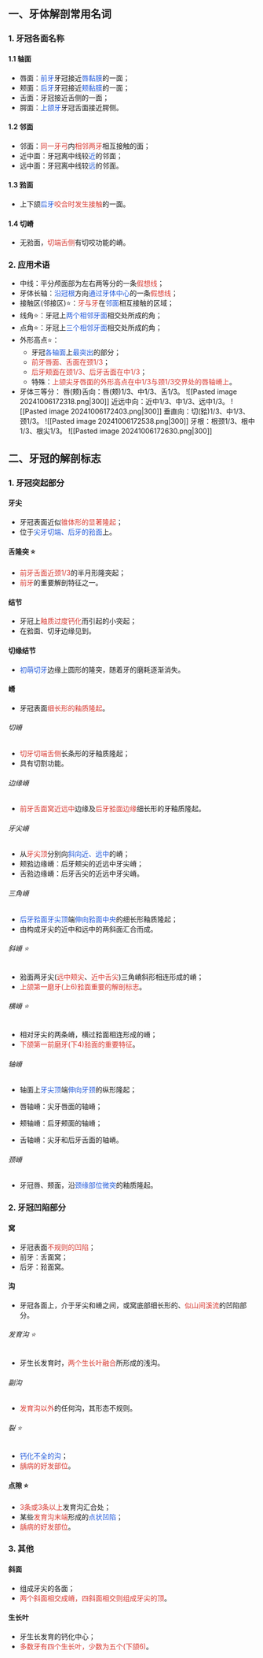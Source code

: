 ## 一、牙体解剖常用名词
### 1. 牙冠各面名称
#### 1.1 轴面
* 唇面：<font color="#245bdb">前牙</font>牙冠接近<font color="#245bdb">唇黏膜</font>的一面；
* 颊面：<font color="#245bdb">后牙</font>牙冠接近<font color="#245bdb">颊黏膜</font>的一面；
* 舌面：牙冠接近舌侧的一面；
* 腭面：<font color="#245bdb">上颌牙</font>牙冠舌面接近腭侧。
#### 1.2 邻面
* 邻面：<font color="#d83931">同一牙弓</font>内<font color="#d83931">相邻两牙</font>相互接触的面；
* 近中面：牙冠离中线较<font color="#245bdb">近</font>的邻面；
* 远中面：牙冠离中线较<font color="#245bdb">远</font>的邻面。
#### 1.3 𬌗面
* 上下颌<font color="#245bdb">后牙</font><font color="#d83931">咬合时发生接触</font>的一面。
#### 1.4 切嵴
* 无𬌗面，<font color="#d83931">切端舌侧</font>有切咬功能的嵴。

### 2. 应用术语
* 中线：平分颅面部为左右两等分的一条<font color="#d83931">假想线</font>；
* 牙体长轴：<font color="#245bdb">沿冠根</font>方向<font color="#245bdb">通过牙体中心</font>的一条<font color="#d83931">假想线</font>；
* 接触区(邻接区)⭐️：<font color="#d83931">牙与牙</font>在<font color="#245bdb">邻面</font>相互接触的区域；
* 线角⭐️：牙冠上<font color="#245bdb">两个相邻牙面</font>相交处所成的角；
* 点角⭐️：牙冠上<font color="#245bdb">三个相邻牙面</font>相交处所成的角；
* 外形高点⭐️：
	* 牙冠<font color="#245bdb">各轴面</font>上<font color="#245bdb">最突出</font>的部分；
	* <font color="#d83931">前牙唇面、舌面在颈1/3</font>；
	* <font color="#d83931">后牙颊面在颈1/3、后牙舌面在中1/3</font>；
	* 特殊：<font color="#d83931">上颌尖牙唇面的外形高点在中1/3与颈1/3交界处的唇轴嵴上</font>。
* 牙体三等分：
唇(颊)舌向：唇(颊)1/3、中1/3、舌1/3。
![[Pasted image 20241006172318.png|300]]
近远中向：近中1/3、中1/3、远中1/3。
![[Pasted image 20241006172403.png|300]]
垂直向：切(𬌗)1/3、中1/3、颈1/3。
![[Pasted image 20241006172538.png|300]]
牙根：根颈1/3、根中1/3、根尖1/3。
![[Pasted image 20241006172630.png|300]]

## 二、牙冠的解剖标志
### 1. 牙冠突起部分
#### 牙尖
* 牙冠表面近似<font color="#d83931">锥体形的显著隆起</font>；
* 位于<font color="#245bdb">尖牙切端、后牙的𬌗面</font>上。
#### 舌隆突 ⭐️
* <font color="#d83931">前牙舌面近颈1/3</font>的半月形隆突起；
* <font color="#d83931">前牙</font>的重要解剖特征之一。
#### 结节
* 牙冠上<font color="#d83931">釉质过度钙化</font>而引起的小突起；
* 在𬌗面、切牙边缘见到。
#### 切缘结节
* <font color="#245bdb">初萌切牙</font>边缘上圆形的隆突，随着牙的磨耗逐渐消失。
#### 嵴
* 牙冠表面<font color="#d83931">细长形的釉质隆起</font>。
###### 切嵴
* <font color="#d83931">切牙切端舌侧</font>长条形的牙釉质隆起；
* 具有切割功能。
###### 边缘嵴
* <font color="#d83931">前牙舌面窝近远中</font>边缘及<font color="#d83931">后牙𬌗面边缘</font>细长形的牙釉质隆起。
###### 牙尖嵴
* 从<font color="#d83931">牙尖顶</font>分别向<font color="#245bdb">斜向近、远中</font>的嵴；
* 颊𬌗边缘嵴：后牙颊尖的近远中牙尖嵴；
* 舌𬌗边缘嵴：后牙舌尖的近远中牙尖嵴。
###### 三角嵴
* <font color="#245bdb">后牙𬌗面牙尖顶</font>端<font color="#245bdb">伸向𬌗面中央</font>的细长形釉质隆起；
* 由构成牙尖的近中和远中的两斜面汇合而成。
###### 斜嵴 ⭐️
* 𬌗面两牙尖(<font color="#d83931">远中颊尖</font>、<font color="#d83931">近中舌尖</font>)三角嵴斜形相连形成的嵴；
* <font color="#d83931">上颌第一磨牙(上6)𬌗面重要的解剖标志</font>。
###### 横嵴 ⭐️
* 相对牙尖的两条嵴，横过𬌗面相连形成的嵴；
* <font color="#d83931">下颌第一前磨牙(下4)𬌗面的重要特征</font>。
###### 轴嵴
* 轴面上<font color="#245bdb">牙尖顶</font>端<font color="#245bdb">伸向牙颈</font>的纵形隆起；
* 唇轴嵴：尖牙唇面的轴嵴；


* 颊轴嵴：后牙颊面的轴嵴；
* 舌轴嵴：尖牙和后牙舌面的轴嵴。
###### 颈嵴
* 牙冠唇、颊面，沿<font color="#245bdb">颈缘部位微突</font>的釉质隆起。

### 2. 牙冠凹陷部分
#### 窝
* 牙冠表面<font color="#d83931">不规则的凹陷</font>；
* 前牙：舌面窝；
* 后牙：𬌗面窝。
#### 沟
* 牙冠各面上，介于牙尖和嵴之间，或窝底部细长形的、<font color="#d83931">似山间溪流</font>的凹陷部分。
###### 发育沟 ⭐️
* 牙生长发育时，<font color="#d83931">两个生长叶融合</font>所形成的浅沟。
###### 副沟
* <font color="#d83931">发育沟以外</font>的任何沟，其形态不规则。
###### 裂 ⭐️
* <font color="#245bdb">钙化不全的沟</font>；
* <font color="#d83931">龋病的好发部位</font>。
#### 点隙 ⭐️
* <font color="#d83931">3条或3条以上</font>发育沟汇合处；
* 某些<font color="#d83931">发育沟末端</font>形成的<font color="#245bdb">点状凹陷</font>；
* <font color="#d83931"> 龋病的好发部位</font>。

### 3. 其他
#### 斜面
* 组成牙尖的各面；
* <font color="#d83931">两个斜面相交成嵴，四斜面相交则组成牙尖的顶</font>。
#### 生长叶
* 牙生长发育的钙化中心；
* <font color="#d83931">多数牙有四个生长叶，少数为五个(下颌6)</font>。


